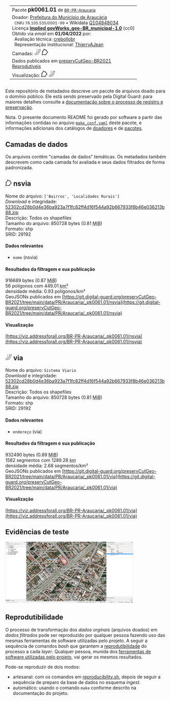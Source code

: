 <aside>
<table align="right" style="padding: 1em">
<tr><td>Pacote <big><b>pk0061.01</b></big> de <small><a target="_afacodes" title="Jurisdição" href="https://afa.codes/BR-PR-Araucaria">BR-PR-Araucaria</a></small>
</td></tr>
<tr><td>
Doador: <a rel="external" target="_doador" href="https://araucaria.atende.net/">Prefeitura do Município de Araucária</a>
<br/>&nbsp; <small>CNPJ 76.105.535/0001-99</small> • Wikidata <a rel="external" target="_doador" title="link descritor Wikidata do doador" href="https://www.wikidata.org/wiki/Q104848034">Q104848034</a></small><br/>
Licença <a rel="external" target="_doador" href="https://git.digital-guard.org/licenses/blob/master/reports/implied-govWorks_geo-BR_municipal-v1.md"><b>Implied govWorks_geo-BR_municipal-1.0</b></a> (cc0)<br/>
Obtido via <i>email</i> em <b>01/04/2022</b> por:
<br/>&nbsp; Avaliação técnica: <a rel="external" target="_gitPerson" title="usuário Git" href="https://github.com/crebollobr">crebollobr</a>
<br/>&nbsp; Representação institucional: <a rel="external" target="_gitPerson" title="usuário Git" href="https://github.com/ThierryAJean">ThierryAJean</a><br/>
</td></tr>
<tr><td>Camadas: <a title="via" href="#-via"><img src="https://raw.githubusercontent.com/digital-guard/preserv/main/docs/assets/layerIcon-via.png" alt="via" width="20"/></a> <a title="nsvia" href="#-nsvia"><img src="https://raw.githubusercontent.com/digital-guard/preserv/main/docs/assets/layerIcon-nsvia.png" alt="nsvia" width="20"/></a> </td></tr>
<tr><td>Dados publicados em <a href="https://git.digital-guard.org/preservCutGeo-BR2021/tree/main/data/PR/Araucaria/_pk0061.01">preservCutGeo-BR2021</a><br/><a href="#reprodutibilidade">Reprodutíveis</a></td></tr>
<tr><td>Visualização: <a title="nsvia" href="https://viz.addressforall.org/BR-PR-Araucaria/_pk0061.01/nsvia"><img src="https://raw.githubusercontent.com/digital-guard/preserv/main/docs/assets/layerIcon-nsvia.png" alt="nsvia" width="20"/></a> <a title="via" href="https://viz.addressforall.org/BR-PR-Araucaria/_pk0061.01/via"><img src="https://raw.githubusercontent.com/digital-guard/preserv/main/docs/assets/layerIcon-via.png" alt="via" width="20"/></a> </td></tr>
</table>
</aside>

<section>

Este repositório de metadados descreve um pacote de arquivos doado para o domínio público. Ele está sendo preservado pela Digital Guard: para maiores detalhes consulte a [documentação sobre o processo de registro e preservação](https://wiki.addressforall.org/doc/Documentação_Digital-guard).

Nota. O presente documento README foi gerado por software a partir das informações contidas no arquivo [`make_conf.yaml`](https://git.digital-guard.org/preserv-BR/blob/main/data/PR/Araucaria/_pk0061.01/make_conf.yaml) deste pacote, e informações adicionais dos catálogos de [doadores](https://git.digital-guard.org/preserv-BR/blob/main/data/donor.csv) e de [pacotes](https://git.digital-guard.org/preserv-BR/blob/main/data/donatedPack.csv).

# Camadas de dados

Os arquivos contêm "camadas de dados" temáticas. Os metadados também descrevem como cada camada foi avaliada e seus dados filtrados de forma padronizada.

## <img src="https://raw.githubusercontent.com/digital-guard/preserv/main/docs/assets/layerIcon-nsvia.png" alt="nsvia" width="20"/> nsvia

Nome do arquivo: `['Bairros', 'Localidades Rurais']`<br/>*Download* e integridade: [52302cd28b0d4e36ba923a7f1fc82ff4d16f544a92b667933f8b46e036213b88.zip](http://dl.digital-guard.org/52302cd28b0d4e36ba923a7f1fc82ff4d16f544a92b667933f8b46e036213b88.zip)<br/>Descrição: Todos os shapefiles<br/>Tamanho do arquivo: 850728 bytes (0.81 <abbr title="mebibyte">MiB</abbr>)<br/>Formato: shp<br/>SRID: 29192

#### Dados relevantes
* `nome` (nsvia)

#### Resultados da filtragem e sua publicação
916689 bytes (0.87 <abbr title="mebibyte">MiB</abbr>)<br/>56 polígonos com 449.01 <abbr title="quilômetros quadrados">km²</abbr><br/>densidade média: 0.93 polígonos/km²<br/>GeoJSONs publicados em [https://git.digital-guard.org/preservCutGeo-BR2021/tree/main/data/PR/Araucaria/_pk0061.01/nsvia](https://git.digital-guard.org/preservCutGeo-BR2021/tree/main/data/PR/Araucaria/_pk0061.01/nsvia)

#### Visualização
[https://viz.addressforall.org/BR-PR-Araucaria/_pk0061.01/nsvia](https://viz.addressforall.org/BR-PR-Araucaria/_pk0061.01/nsvia)
## <img src="https://raw.githubusercontent.com/digital-guard/preserv/main/docs/assets/layerIcon-via.png" alt="via" width="20"/> via

Nome do arquivo: `Sistema Viario`<br/>*Download* e integridade: [52302cd28b0d4e36ba923a7f1fc82ff4d16f544a92b667933f8b46e036213b88.zip](http://dl.digital-guard.org/52302cd28b0d4e36ba923a7f1fc82ff4d16f544a92b667933f8b46e036213b88.zip)<br/>Descrição: Todos os shapefiles<br/>Tamanho do arquivo: 850728 bytes (0.81 <abbr title="mebibyte">MiB</abbr>)<br/>Formato: shp<br/>SRID: 29192

#### Dados relevantes
* `endereço` (via)

#### Resultados da filtragem e sua publicação
932490 bytes (0.89 <abbr title="mebibyte">MiB</abbr>)<br/>1582 segmentos com 1289.28 <abbr title="quilômetros">km</abbr><br/>densidade média: 2.68 segmentos/km²<br/>GeoJSONs publicados em [https://git.digital-guard.org/preservCutGeo-BR2021/tree/main/data/PR/Araucaria/_pk0061.01/via](https://git.digital-guard.org/preservCutGeo-BR2021/tree/main/data/PR/Araucaria/_pk0061.01/via)

#### Visualização
[https://viz.addressforall.org/BR-PR-Araucaria/_pk0061.01/via](https://viz.addressforall.org/BR-PR-Araucaria/_pk0061.01/via)

# Evidências de teste
<img src="qgis.png" width="400"/>

</section>
<section>

# Reprodutibilidade

O processo de transformação dos *dados orginais* (arquivos doados) em *dados filtrados* pode ser reproduzido por qualquer pessoa fazendo uso das mesmas ferramentas de software utilizadas pelo projeto. A seguir a sequência de comandos *bash* que garantem a [reprodutibilidade](https://en.wikipedia.org/wiki/Reproducibility) do processo a cada *layer*. Qualquer pessoa, munida dos [ferramentas de software utilizadas pelo projeto](https://git.AddressForAll.org/suporte/blob/master/docs/pt/infra.md#ambientes-e-ferramentas-de-uso-geral), vai gerar os mesmos resultados.

Pode-se reproduzir de dois modos:
* artesanal: com os comandos em [reproducibility.sh](https://git.digital-guard.org/preserv-BR/blob/main/data/PR/Araucaria/_pk0061.01/reproducibility.sh), depois de seguir a sequência de preparo da base de dados no esquema *ingest*.
* automático: usando o comando `make` conforme descrito na documentação do projeto.

</section>

